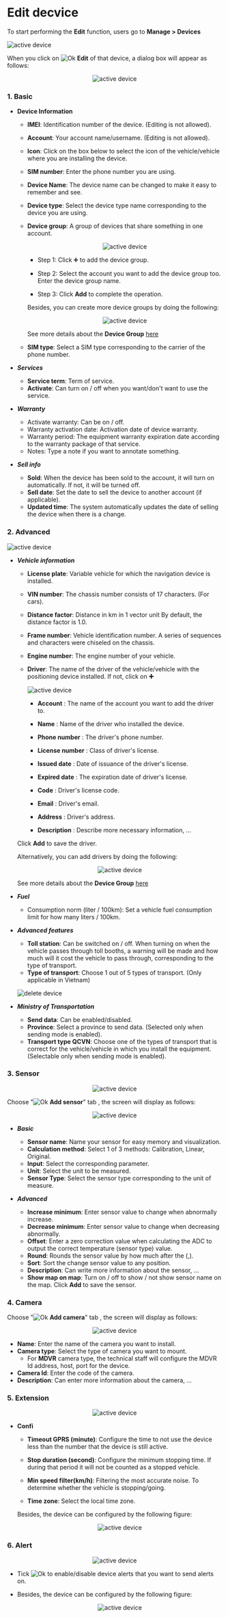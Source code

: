 # Edit decvice 

To start performing the **Edit** function, users go to **Manage > Devices**

<span class="icon-left4">![active device ](/docs/assets/images/web-english/device/manage-device.png)

When you click on <span class="icon-left svg-filter-serch">![Ok](/docs/assets/images/web-interface/icon/SVG/icons8-edit.svg) **Edit**  of that device, a dialog box will appear as follows:

<span style="display:block;text-align:center">![active device ](/docs/assets/images/web-english/device/basic-edit.png)

### 1. Basic
* **Device Information** 

    * **IMEI**: Identification number of the device. (Editing is not allowed).

    * **Account**: Your account name/username. (Editing is not allowed).

    * **Icon**: Click on the box below to select the icon of the vehicle/vehicle where you are installing the device.

    * **SIM number**: Enter the phone number you are using.

    * **Device Name**: The device name can be changed to make it easy to remember and see.

    * **Device type**: Select the device type name corresponding to the device you are using.

    * **Device group**: A group of devices that share something in one account.

        <span style="display:block;text-align:center">![active device ](/docs/assets/images/web-english/device/add-device-group.png)

        * Step 1: Click :heavy_plus_sign: to add the device group.

        * Step 2: Select the account you want to add the device group too. Enter the device group name.

        * Step 3: Click **Add** to complete the operation.

        Besides, you can create more device groups by doing the following:

        <span style="display:block;text-align:center">![active device ](/docs/assets/images/web-english/device/add-device-group-2.png)

        See more details about the **Device Group** [here](vi/modules/web-interface/devices/equipment-group/#equipment-group)

    * **SIM type**: Select a SIM type corresponding to the carrier of the phone number.
* ***Services*** 
    * **Service term**: Term of service.
    * **Activate**: Can turn on / off when you want/don't want to use the service.

* ***Warranty*** 

    * Activate warranty: Can be on / off.
    * Warranty activation date: Activation date of device warranty.
    * Warranty period: The equipment warranty expiration date according to the warranty package of that service.
    * Notes: Type a note if you want to annotate something.

* ***Sell info*** 

    * **Sold**: When the device has been sold to the account, it will turn on automatically. If not, it will be turned off.
    * **Sell date**: Set the date to sell the device to another account (if applicable).
    * **Updated time**: The system automatically updates the date of selling the device when there is a change. 

### 2. Advanced

<span class="icon-left4">![active device ](/docs/assets/images/web-english/device/advanced-edit-device.png)

* ***Vehicle information***

    * **License plate**: Variable vehicle for which the navigation device is installed.

    * **VIN number**: The chassis number consists of 17 characters. (For cars).

    * **Distance factor**: Distance in km in 1 vector unit By default, the distance factor is 1.0.

    * **Frame number**: Vehicle identification number. A series of sequences and characters were chiseled on the chassis.

    * **Engine number**: The engine number of your vehicle.
    * **Driver**: The name of the driver of the vehicle/vehicle with the positioning device installed. If not, click on **:heavy_plus_sign:**

        <span class="icon-left4">![active device ](/docs/assets/images/web-english/device/add-driver.png)

        * **Account** : The name of the account you want to add the driver to.

        * **Name** : Name of the driver who installed the device.

        * **Phone number** : The driver's phone number.

        * **License number** : Class of driver's license.

        * **Issued date** : Date of issuance of the driver's license.

        * **Expired date** : The expiration date of driver's license.

        * **Code** : Driver's license code.

        * **Email** : Driver's email.

        * **Address** : Driver's address.

        * **Description** : Describe more necessary information, ...

    Click **Add** to save the driver.

    Alternatively, you can add drivers by doing the following:

    <span style="display:block;text-align:center">![active device ](/docs/assets/images/web-english/device/add-driver-2.png)

    See more details about the **Device Group** [here](vi/modules/web-interface/devices/equipment-group/#equipment-group)
  
* ***Fuel***

    * Consumption norm (liter / 100km): Set a vehicle fuel consumption limit for how many liters / 100km.
* ***Advanced features***

    * **Toll station**: Can be switched on / off. When turning on when the vehicle passes through toll booths, a warning will be made and how much will it cost the vehicle to pass through, corresponding to the type of transport.
    * **Type of transport**: Choose 1 out of 5 types of transport. (Only applicable in Vietnam)

    <span class="icon-left4">![delete device](/docs/assets/images/web-interface/device/Price-list.png)

* ***Ministry of Transportation***

    * **Send data**: Can be enabled/disabled.
    * **Province**: Select a province to send data. (Selected only when sending mode is enabled).
    * **Transport type QCVN**: Choose one of the types of transport that is correct for the vehicle/vehicle in which you install the equipment. (Selectable only when sending mode is enabled).

### 3. Sensor

<span style="display:block;text-align:center">![active device ](/docs/assets/images/web-english/device/sensor.png)

Choose "<span class="icon-left svg-filter-tick">![Ok](/docs/assets/images/web-interface/icon/SVG/plus.svg) **Add sensor**" tab , the screen will display as follows:
 
<span style="display:block;text-align:center">![active device ](/docs/assets/images/web-english/device/add-sensor.png)

* ***Basic***
    * **Sensor name**: Name your sensor for easy memory and visualization.
    * **Calculation method**: Select 1 of 3 methods: Calibration, Linear, Original.
    * **Input**: Select the corresponding parameter.
    * **Unit**: Select the unit to be measured.
    * **Sensor Type**: Select the sensor type corresponding to the unit of measure.

* ***Advanced*** 
    * **Increase minimum**: Enter sensor value to change when abnormally increase.
    * **Decrease minimum**: Enter sensor value to change when decreasing abnormally.
    * **Offset**: Enter a zero correction value when calculating the ADC to output the correct temperature (sensor type) value.
    * **Round**: Rounds the sensor value by how much after the (,).
    * **Sort**: Sort the change sensor value to any position.
    * **Description**: Can write more information about the sensor, ...
    * **Show map on map**: Turn on / off to show / not show sensor name on the map.
    Click **Add** to save the sensor.


### 4. Camera 

Choose "<span class="icon-left svg-filter-tick">![Ok](/docs/assets/images/web-interface/icon/SVG/plus.svg) **Add camera**" tab , the screen will display as follows:

<span style="display:block;text-align:center">![active device ](/docs/assets/images/web-english/device/add-camera-2.png)

* **Name**: Enter the name of the camera you want to install.
* **Camera type**: Select the type of camera you want to mount.
    * For **MDVR** camera type, the technical staff will configure the MDVR Id address, host, port for the device.
* **Camera Id**: Enter the code of the camera.
* **Description**: Can enter more information about the camera, ...

### 5. Extension

<span style="display:block;text-align:center">![active device ](/docs/assets/images/web-english/device/extension-device.png)

* **Confi**

    * **Timeout GPRS (minute)**: Configure the time to not use the device less than the number that the device is still active.

    * **Stop duration (second)**: Configure the minimum stopping time. If during that period it will not be counted as a stopped vehicle.

    *  **Min speed filter(km/h)**: Filtering the most accurate noise. To determine whether the vehicle is stopping/going.

    * **Time zone**: Select the local time zone.

    Besides, the device can be configured by the following figure:

    <span style="display:block;text-align:center">![active device ](/docs/assets/images/web-english/device/extension-device-2.png)

### 6. Alert

<span style="display:block;text-align:center">![active device ](/docs/assets/images/web-english/device/alert.png)

* Tick <span class="icon-left svg-filter-white">![Ok](/docs/assets/images/web-interface/icon/SVG/check-square1.svg) to enable/disable device alerts that you want to send alerts on. 

* Besides, the device can be configured by the following figure:

    <span style="display:block;text-align:center">![active device ](/docs/assets/images/web-english/device/alert-device-2.png)